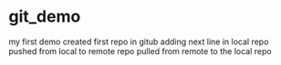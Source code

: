 # git_demo
my first demo
created first repo in gitub
adding next line in local repo
pushed from local to remote repo
pulled from remote to the local repo
